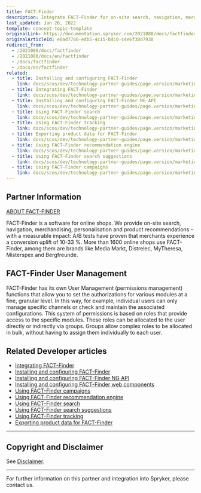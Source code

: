 ```yaml
---
title: FACT-Finder
description: Integrate FACT-Finder for on-site search, navigation, merchandising, personalization and product recommendations in Spryker Commerce OS.
last_updated: Jan 26, 2022
template: concept-topic-template
originalLink: https://documentation.spryker.com/2021080/docs/factfinder
originalArticleId: e0ad7780-edb5-4c15-bdc0-c4e6f30d7938
redirect_from:
  - /2021080/docs/factfinder
  - /2021080/docs/en/factfinder
  - /docs/factfinder
  - /docs/en/factfinder
related:
  - title: Installing and configuring FACT-Finder
    link: docs/scos/dev/technology-partner-guides/page.version/marketing-and-conversion/analytics/fact-finder/installing-and-configuring-fact-finder.html
  - title: Integrating FACT-Finder
    link: docs/scos/dev/technology-partner-guides/page.version/marketing-and-conversion/analytics/fact-finder/integrating-fact-finder.html
  - title: Installing and configuring FACT-Finder NG API
    link: docs/scos/dev/technology-partner-guides/page.version/marketing-and-conversion/analytics/fact-finder/installing-and-configuring-the-fact-finder-ng-api.html
  - title: Using FACT-Finder search
    link: docs/scos/dev/technology-partner-guides/page.version/marketing-and-conversion/analytics/fact-finder/using-fact-finder-search.html
  - title: Using FACT-Finder tracking
    link: docs/scos/dev/technology-partner-guides/page.version/marketing-and-conversion/analytics/fact-finder/using-fact-finder-tracking.html
  - title: Exporting product data for FACT-Finder
    link: docs/scos/dev/technology-partner-guides/page.version/marketing-and-conversion/analytics/fact-finder/exporting-product-data-for-fact-finder.html
  - title: Using FACT-Finder recommendation engine
    link: docs/scos/dev/technology-partner-guides/page.version/marketing-and-conversion/analytics/fact-finder/using-fact-finder-recommendation-engine.html
  - title: Using FACT-Finder search suggestions
    link: docs/scos/dev/technology-partner-guides/page.version/marketing-and-conversion/analytics/fact-finder/using-fact-finder-search-suggestions.html
  - title: Using FACT-Finder campaigns
    link: docs/scos/dev/technology-partner-guides/page.version/marketing-and-conversion/analytics/fact-finder/using-fact-finder-campaigns.html
---
```


## Partner Information

[ABOUT FACT-FINDER](http://www.fact-finder.de/)

FACT-Finder is a software for online shops. We provide on-site search, navigation, merchandising, personalisation and product recommendations – with a measurable impact: A/B tests have proven that merchants experience a conversion uplift of 10-33 %. More than 1600 online shops use FACT-Finder, among them are brands like Media Markt, Distrelec, MyTheresa, Misterspex and Bergfreunde.

## FACT-Finder User Management

FACT-Finder has its own User Management (permissions management) functions that allow you to set the authorizations for various modules at a fine, granular level. In this way, for example, individual users can only manage specific channels or check and maintain the associated configurations.
This system of permissions is based on roles that provide access to the specific modules. These roles can be allocated to the user directly or indirectly via groups. Groups allow complex roles to be allocated in bulk, without having to assign them individually to each user.

## Related Developer articles

* [Integrating FACT-Finder](/docs/scos/dev/technology-partner-guides/{{page.version}}/marketing-and-conversion/analytics/fact-finder/integrating-fact-finder.html)
* [Installing and configuring FACT-Finder](/docs/scos/dev/technology-partner-guides/{{page.version}}/marketing-and-conversion/analytics/fact-finder/installing-and-configuring-fact-finder.html)
* [Installing and configuring FACT-Finder NG API](/docs/scos/dev/technology-partner-guides/{{page.version}}/marketing-and-conversion/analytics/fact-finder/installing-and-configuring-the-fact-finder-ng-api.html)
* [Installing and configuring FACT-Finder web components](/docs/scos/dev/technology-partner-guides/{{page.version}}/marketing-and-conversion/analytics/fact-finder/installing-and-configuring-fact-finder-web-components.html)
* [Using FACT-Finder campaigns](/docs/scos/dev/technology-partner-guides/{{page.version}}/marketing-and-conversion/analytics/fact-finder/using-fact-finder-campaigns.html)
* [Using FACT-Finder recommendation engine](/docs/scos/dev/technology-partner-guides/{{page.version}}/marketing-and-conversion/analytics/fact-finder/using-fact-finder-recommendation-engine.html)
* [Using FACT-Finder search](/docs/scos/dev/technology-partner-guides/{{page.version}}/marketing-and-conversion/analytics/fact-finder/using-fact-finder-search.html)
* [Using FACT-Finder search suggestions](/docs/scos/dev/technology-partner-guides/{{page.version}}/marketing-and-conversion/analytics/fact-finder/using-fact-finder-search-suggestions.html)
* [Using FACT-Finder tracking](/docs/scos/dev/technology-partner-guides/{{page.version}}/marketing-and-conversion/analytics/fact-finder/using-fact-finder-tracking.html)
* [Exporting product data for FACT-Finder](/docs/scos/dev/technology-partner-guides/{{page.version}}/marketing-and-conversion/analytics/fact-finder/exporting-product-data-for-fact-finder.html)


---

## Copyright and Disclaimer

See [Disclaimer](https://github.com/spryker/spryker-documentation).

---
For further information on this partner and integration into Spryker, please contact us.

<div class="hubspot-form js-hubspot-form" data-portal-id="2770802" data-form-id="163e11fb-e833-4638-86ae-a2ca4b929a41" id="hubspot-1"></div>
